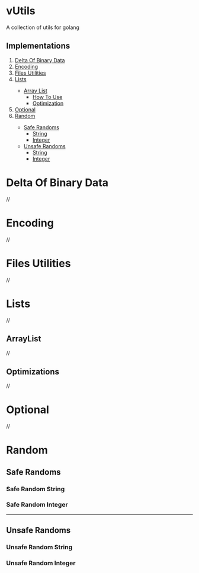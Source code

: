 # vUtils

A collection of utils for golang

## Implementations

<ol>

<li><a href="#delta-of-binary-data">Delta Of Binary Data</a></li>

<li><a href="#encoding"> Encoding </li>


<li><a href="#arraylist">Files Utilities</a></li>

<li><a href="#lists">Lists</a></li>
<ul>
    <li> <a href="#arraylist">Array List</a>
        <ul>
            <li> <a href="#arraylist"> How To Use </a> </li>
            <li> <a href="#optimizations"> Optimization </a> </li>
        </ul>
    </li>
    <!--<li> GoRoutineSafe ArrayList
        <ul>
            <li> How To Use </li>
            <li> Optimization </li>
        </ul>
    </li>-->
</ul>


<li><a href="#optional"> Optional </li>

<li><a href="#random"> Random </li>
<ul>
    <li> <a href="#safe-randoms">Safe Randoms</a>
        <ul>
            <li> <a href="#safe-random-string"> String </a> </li>
            <li> <a href="#safe-random-integer"> Integer </a> </li>
        </ul>
    </li>
    <li> <a href="#unsafe-randoms">Unsafe Randoms</a>
        <ul>
            <li> <a href="#unsafe-random-string"> String </a> </li>
            <li> <a href="#unsafe-random-integer"> Integer </a> </li>
        </ul>
    </li>
</ul>

</ol>

# Delta Of Binary Data

//

# Encoding

//

# Files Utilities

//

# Lists

//

## ArrayList

//

## Optimizations

//

# Optional

//

# Random

## Safe Randoms

### Safe Random String

### Safe Random Integer

---

## Unsafe Randoms

### Unsafe Random String

### Unsafe Random Integer
